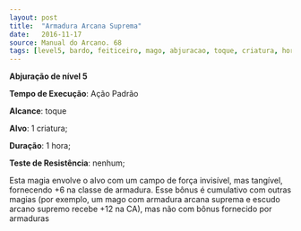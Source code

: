 ```yaml
---
layout: post
title:  "Armadura Arcana Suprema"
date:   2016-11-17
source: Manual do Arcano. 68
tags: [level5, bardo, feiticeiro, mago, abjuracao, toque, criatura, hora, nenhum]
---
```


**Abjuração de nível 5**

**Tempo de Execução**: Ação Padrão

**Alcance**: toque

**Alvo**: 1 criatura;

**Duração**: 1 hora;

**Teste de Resistência**: nenhum;

Esta magia envolve o alvo com um 
campo de força invisível, mas tangível, fornecendo +6 na classe de armadura. Esse bônus 
é cumulativo com outras magias (por exemplo, um mago com armadura arcana suprema e escudo 
arcano supremo recebe +12 na CA), mas não com bônus fornecido por armaduras